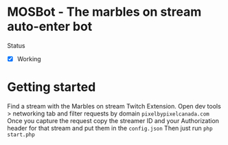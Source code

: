 MOSBot - The marbles on stream auto-enter bot
=
Status
- [x] Working

# Getting started

Find a stream with the Marbles on stream Twitch Extension. Open dev tools > networking tab and filter requests by domain `pixelbypixelcanada.com`
Once you capture the request copy the streamer ID and your Authorization header for that stream and put them in the `config.json`
Then just run `php start.php`



